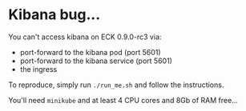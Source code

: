 # Kibana bug...

You can't access kibana on ECK 0.9.0-rc3 via:

- port-forward to the kibana pod (port 5601)
- port-forward to the kibana service (port 5601)
- the ingress

To reproduce, simply run `./run_me.sh` and follow the instructions.

You'll need `minikube` and at least 4 CPU cores and 8Gb of RAM free...

